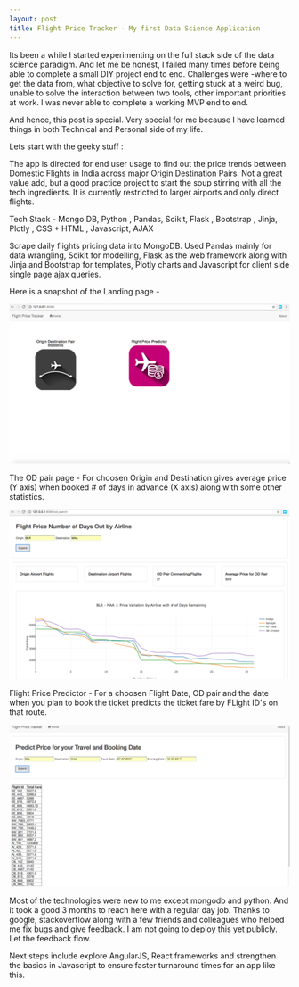 ```yaml
---
layout: post
title: Flight Price Tracker - My first Data Science Application
---
```


Its been a while I started experimenting on the full stack side of the data science paradigm.
And let me be honest, I failed many times before being able to complete a small DIY project end to end. Challenges were -where to get the data from, what objective to solve for, getting stuck at a weird bug, unable to solve the interaction between two tools, other important priorities at work. I was never able to complete a working MVP end to end.

And hence, this post is special. Very special for me because I have learned things in both Technical and Personal side of my life.

Lets start with the geeky stuff :

The app is directed for end user usage to find out the price trends between Domestic Flights in India across major Origin Destination Pairs. Not a great value add, but a good practice project to start the soup stirring with all the tech ingredients. It is currently restricted to larger airports and only direct flights.

Tech Stack - Mongo DB, Python , Pandas, Scikit, Flask , Bootstrap , Jinja, Plotly , CSS + HTML , Javascript, AJAX

Scrape daily flights pricing data into MongoDB. Used Pandas mainly for data wrangling, Scikit for modelling, Flask as the web framework along with Jinja and Bootstrap for templates, Plotly charts and Javascript for client side single page ajax queries.

Here is a snapshot of the Landing page - 

![alt text](/images/FPT-Home-Page.png "Flight Price Tracker Home Page")



The OD pair page -  For choosen Origin and Destination gives average price (Y axis)  when booked # of days in advance (X axis) along with some other statistics.

![alt text](/images/FPT-OD-Pair.png "Flight Price Tracker OD Price Variation")



Flight Price Predictor - For a choosen Flight Date, OD pair and the date when you plan to book the ticket predicts the ticket fare by FLight ID's on that route.

![alt text](/images/FPT-Price-Tracker.png "Flight Price Tracker")


Most of the technologies were new to me except mongodb and python. And it took a good 3 months to reach here with a regular day job. Thanks to google, stackoverflow along with a few friends and colleagues who helped me fix bugs and give feedback.
I am not going to deploy this yet publicly. Let the feedback flow.

Next steps include explore AngularJS, React frameworks and strengthen the basics in Javascript to ensure faster turnaround times for an app like this.
